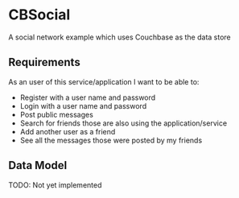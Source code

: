 # CBSocial

A social network example which uses Couchbase as the data store

## Requirements

As an user of this service/application I want to be able to:

* Register with a user name and password
* Login with a user name and password
* Post public messages
* Search for friends those are also using the application/service
* Add another user as a friend
* See all the messages those were posted by my friends

## Data Model

TODO: Not yet implemented
